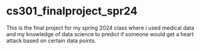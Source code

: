 # cs301_finalproject_spr24
This is the final project for my spring 2024 class where i used medical data and my knowledge of data science to predict if someone would get a heart attack based on certain data points.
